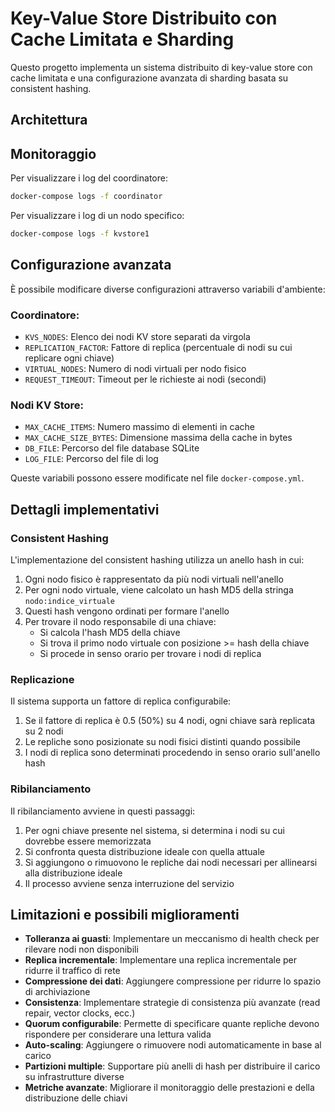 # Key-Value Store Distribuito con Cache Limitata e Sharding

Questo progetto implementa un sistema distribuito di key-value store con cache limitata e una configurazione avanzata di sharding basata su consistent hashing.

## Architettura

## Monitoraggio

Per visualizzare i log del coordinatore:

```bash
docker-compose logs -f coordinator
```

Per visualizzare i log di un nodo specifico:

```bash
docker-compose logs -f kvstore1
```

## Configurazione avanzata

È possibile modificare diverse configurazioni attraverso variabili d'ambiente:

### Coordinatore:
- `KVS_NODES`: Elenco dei nodi KV store separati da virgola
- `REPLICATION_FACTOR`: Fattore di replica (percentuale di nodi su cui replicare ogni chiave)
- `VIRTUAL_NODES`: Numero di nodi virtuali per nodo fisico
- `REQUEST_TIMEOUT`: Timeout per le richieste ai nodi (secondi)

### Nodi KV Store:
- `MAX_CACHE_ITEMS`: Numero massimo di elementi in cache
- `MAX_CACHE_SIZE_BYTES`: Dimensione massima della cache in bytes
- `DB_FILE`: Percorso del file database SQLite
- `LOG_FILE`: Percorso del file di log

Queste variabili possono essere modificate nel file `docker-compose.yml`.

## Dettagli implementativi

### Consistent Hashing

L'implementazione del consistent hashing utilizza un anello hash in cui:

1. Ogni nodo fisico è rappresentato da più nodi virtuali nell'anello
2. Per ogni nodo virtuale, viene calcolato un hash MD5 della stringa `nodo:indice_virtuale`
3. Questi hash vengono ordinati per formare l'anello
4. Per trovare il nodo responsabile di una chiave:
   - Si calcola l'hash MD5 della chiave
   - Si trova il primo nodo virtuale con posizione >= hash della chiave
   - Si procede in senso orario per trovare i nodi di replica

### Replicazione

Il sistema supporta un fattore di replica configurabile:

1. Se il fattore di replica è 0.5 (50%) su 4 nodi, ogni chiave sarà replicata su 2 nodi
2. Le repliche sono posizionate su nodi fisici distinti quando possibile
3. I nodi di replica sono determinati procedendo in senso orario sull'anello hash

### Ribilanciamento

Il ribilanciamento avviene in questi passaggi:

1. Per ogni chiave presente nel sistema, si determina i nodi su cui dovrebbe essere memorizzata
2. Si confronta questa distribuzione ideale con quella attuale
3. Si aggiungono o rimuovono le repliche dai nodi necessari per allinearsi alla distribuzione ideale
4. Il processo avviene senza interruzione del servizio

## Limitazioni e possibili miglioramenti

- **Tolleranza ai guasti**: Implementare un meccanismo di health check per rilevare nodi non disponibili
- **Replica incrementale**: Implementare una replica incrementale per ridurre il traffico di rete
- **Compressione dei dati**: Aggiungere compressione per ridurre lo spazio di archiviazione
- **Consistenza**: Implementare strategie di consistenza più avanzate (read repair, vector clocks, ecc.)
- **Quorum configurabile**: Permette di specificare quante repliche devono rispondere per considerare una lettura valida
- **Auto-scaling**: Aggiungere o rimuovere nodi automaticamente in base al carico
- **Partizioni multiple**: Supportare più anelli di hash per distribuire il carico su infrastrutture diverse
- **Metriche avanzate**: Migliorare il monitoraggio delle prestazioni e della distribuzione delle chiavi
